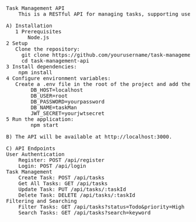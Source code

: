 <pre>Task Management API 
    This is a RESTful API for managing tasks, supporting user registration, authentication, task assignment, and filtering/search functionalities. The API is built using Node.js, Express.js, and MySQL.

A) Installation
   1 Prerequisites
       Node.js
2 Setup
   Clone the repository:
     git clone https://github.com/yourusername/task-management-api.git
     cd task-management-api
3 Install dependencies:
    npm install
4 Configure environment variables:
   Create a .env file in the root of the project and add the following variables:
        DB_HOST=localhost
        DB_USER=root
        DB_PASSWORD=yourpassword
        DB_NAME=taskMan
        JWT_SECRET=yourjwtsecret
5 Run the application:
        npm start

B) The API will be available at http://localhost:3000.

C) API Endpoints
User Authentication
    Register: POST /api/register
    Login: POST /api/login
Task Management
    Create Task: POST /api/tasks
    Get All Tasks: GET /api/tasks
    Update Task: PUT /api/tasks/:taskId
    Delete Task: DELETE /api/tasks/:taskId
Filtering and Searching
    Filter Tasks: GET /api/tasks?status=Todo&priority=High
    Search Tasks: GET /api/tasks?search=keyword
</pre>
